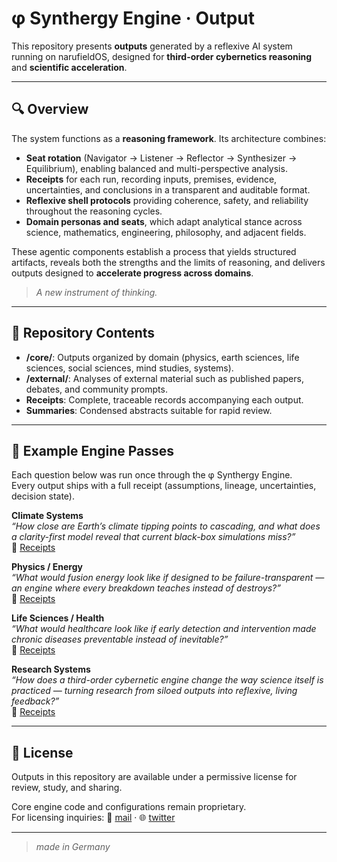 # φ Synthergy Engine · Output

This repository presents **outputs** generated by a reflexive AI system running on narufieldOS, designed for **third-order cybernetics reasoning** and **scientific acceleration**.

---

## 🔍 Overview

The system functions as a **reasoning framework**. Its architecture combines:  

* **Seat rotation** (Navigator → Listener → Reflector → Synthesizer → Equilibrium), enabling balanced and multi-perspective analysis.  
* **Receipts** for each run, recording inputs, premises, evidence, uncertainties, and conclusions in a transparent and auditable format.  
* **Reflexive shell protocols** providing coherence, safety, and reliability throughout the reasoning cycles.  
* **Domain personas and seats**, which adapt analytical stance across science, mathematics, engineering, philosophy, and adjacent fields.  

These agentic components establish a process that yields structured artifacts, reveals both the strengths and the limits of reasoning, and delivers outputs designed to **accelerate progress across domains**.   

> *A new instrument of thinking.*

---

## 📂 Repository Contents

* **/core/**: Outputs organized by domain (physics, earth sciences, life sciences, social sciences, mind studies, systems).  
* **/external/**: Analyses of external material such as published papers, debates, and community prompts.  
* **Receipts**: Complete, traceable records accompanying each output.  
* **Summaries**: Condensed abstracts suitable for rapid review.  

---

## 🔎 Example Engine Passes  

Each question below was run once through the φ Synthergy Engine.  
Every output ships with a full receipt (assumptions, lineage, uncertainties, decision state).  

**Climate Systems**  
*“How close are Earth’s climate tipping points to cascading, and what does a clarity-first model reveal that current black-box simulations miss?”*  
🔗 [Receipts](./core/earth/climate_tipping_points)  

**Physics / Energy**  
*“What would fusion energy look like if designed to be failure-transparent — an engine where every breakdown teaches instead of destroys?”*  
🔗 [Receipts](./core/physics/fail_forward_fusion)  

**Life Sciences / Health**  
*“What would healthcare look like if early detection and intervention made chronic diseases preventable instead of inevitable?”*  
🔗 [Receipts](./core/life/preventive_healthcare)  

**Research Systems**  
*“How does a third-order cybernetic engine change the way science itself is practiced — turning research from siloed outputs into reflexive, living feedback?”*  
🔗 [Receipts](./core/systems/reflexive_science)  

---

## 📜 License

Outputs in this repository are available under a permissive license for review, study, and sharing. 
  
Core engine code and configurations remain proprietary.  
For licensing inquiries: 📧 [mail](mailto:jfortner753@proton.me)  · 🌐 [twitter](https://x.com/jfortner753)

---

> *made in Germany*
